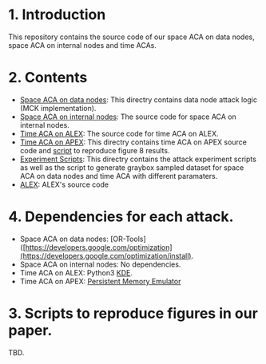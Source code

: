 # 1. Introduction

This repository contains the source code of our space ACA on data nodes, space ACA on internal nodes and time ACAs.

# 2. Contents

- [Space ACA on data nodes](https://github.com/ruiyang00/aca_dlis_review/tree/master/attack): This directry contains data node attack logic (MCK implementation).
- [Space ACA on internal nodes](https://github.com/ruiyang00/aca_dlis_review/tree/master/src/benchmark): The source code for space ACA on internal nodes.
- [Time ACA on ALEX](https://github.com/ruiyang00/aca_dlis_review/tree/master/src/benchmark): The source code for time ACA on ALEX.
- [Time ACA on APEX](https://github.com/ruiyang00/aca_dlis_review/tree/master/apex): This directry contains time ACA on APEX source code and [script](https://github.com/ruiyang00/aca_dlis_review/blob/master/apex/run_time_aca.sh) to reproduce figure 8 results. 
- [Experiment Scripts](https://github.com/ruiyang00/aca_dlis_review/tree/master/scripts): This directry contains the attack experiment scripts as well as the script to generate graybox sampled dataset for space ACA on data nodes and time ACA with different paramaters.
- [ALEX](https://github.com/ruiyang00/aca_dlis_review/tree/master/src/core): ALEX's source code

# 4. Dependencies for each attack.
- Space ACA on data nodes: [OR-Tools]([https://developers.google.com/optimization](https://developers.google.com/optimization/install).
- Space ACA on internal nodes: No dependencies.
- Time ACA on ALEX: Python3 [KDE](https://scikit-learn.org/stable/install.html).
- Time ACA on APEX: [Persistent Memory Emulator](https://pmem.io/blog/2016/02/how-to-emulate-persistent-memory/)
# 3. Scripts to reproduce figures in our paper.
TBD.

